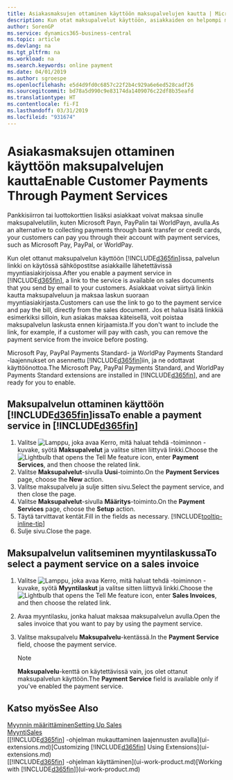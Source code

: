 ```yaml
---
title: Asiakasmaksujen ottaminen käyttöön maksupalvelujen kautta | Microsoft Docs
description: Kun otat maksupalvelut käyttöön, asiakkaiden on helpompi maksaa laskunsa.
author: SorenGP
ms.service: dynamics365-business-central
ms.topic: article
ms.devlang: na
ms.tgt_pltfrm: na
ms.workload: na
ms.search.keywords: online payment
ms.date: 04/01/2019
ms.author: sgroespe
ms.openlocfilehash: e5d4d9fd0c6857c22f2b4c929a6e6ed528cadf26
ms.sourcegitcommit: bd78a5d990c9e83174da1409076c22df8b35eafd
ms.translationtype: HT
ms.contentlocale: fi-FI
ms.lasthandoff: 03/31/2019
ms.locfileid: "931674"
---
```

# <a name="enable-customer-payments-through-payment-services"></a><span data-ttu-id="c2dc3-103">Asiakasmaksujen ottaminen käyttöön maksupalvelujen kautta</span><span class="sxs-lookup"><span data-stu-id="c2dc3-103">Enable Customer Payments Through Payment Services</span></span>
<span data-ttu-id="c2dc3-104">Pankkisiirron tai luottokorttien lisäksi asiakkaat voivat maksaa sinulle maksupalvelutilin, kuten Microsoft Payn, PayPalin tai WorldPayn, avulla.</span><span class="sxs-lookup"><span data-stu-id="c2dc3-104">As an alternative to collecting payments through bank transfer or credit cards, your customers can pay you through their account with payment services, such as Microsoft Pay, PayPal, or WorldPay.</span></span>  

<span data-ttu-id="c2dc3-105">Kun olet ottanut maksupalvelun käyttöön [!INCLUDE[d365fin](includes/d365fin_md.md)]issa, palvelun linkki on käytössä sähköpostitse asiakkaille lähetettävissä myyntiasiakirjoissa.</span><span class="sxs-lookup"><span data-stu-id="c2dc3-105">After you enable a payment service in [!INCLUDE[d365fin](includes/d365fin_md.md)], a link to the service is available on sales documents that you send by email to your customers.</span></span> <span data-ttu-id="c2dc3-106">Asiakkaat voivat siirtyä linkin kautta maksupalveluun ja maksaa laskun suoraan myyntiasiakirjasta.</span><span class="sxs-lookup"><span data-stu-id="c2dc3-106">Customers can use the link to go to the payment service and pay the bill, directly from the sales document.</span></span> <span data-ttu-id="c2dc3-107">Jos et halua lisätä linkkiä esimerkiksi silloin, kun asiakas maksaa käteisellä, voit poistaa maksupalvelun laskusta ennen kirjaamista.</span><span class="sxs-lookup"><span data-stu-id="c2dc3-107">If you don't want to include the link, for example, if a customer will pay with cash, you can remove the payment service from the invoice before posting.</span></span>  

<span data-ttu-id="c2dc3-108">Microsoft Pay, PayPal Payments Standard- ja WorldPay Payments Standard -laajennukset on asennettu [!INCLUDE[d365fin](includes/d365fin_md.md)]iin, ja ne odottavat käyttöönottoa.</span><span class="sxs-lookup"><span data-stu-id="c2dc3-108">The Microsoft Pay, PayPal Payments Standard, and WorldPay Payments Standard extensions are installed in [!INCLUDE[d365fin](includes/d365fin_md.md)], and are ready for you to enable.</span></span>  

## <a name="to-enable-a-payment-service-in-included365finincludesd365finmdmd"></a><span data-ttu-id="c2dc3-109">Maksupalvelun ottaminen käyttöön [!INCLUDE[d365fin](includes/d365fin_md.md)]issa</span><span class="sxs-lookup"><span data-stu-id="c2dc3-109">To enable a payment service in [!INCLUDE[d365fin](includes/d365fin_md.md)]</span></span>
1. <span data-ttu-id="c2dc3-110">Valitse ![Lamppu, joka avaa Kerro, mitä haluat tehdä -toiminnon](media/ui-search/search_small.png "Kerro, mitä haluat tehdä") -kuvake, syötä **Maksupalvelut** ja valitse sitten liittyvä linkki.</span><span class="sxs-lookup"><span data-stu-id="c2dc3-110">Choose the ![Lightbulb that opens the Tell Me feature](media/ui-search/search_small.png "Tell me what you want to do") icon, enter **Payment Services**, and then choose the related link.</span></span>  
2. <span data-ttu-id="c2dc3-111">Valitse **Maksupalvelut**-sivulla **Uusi**-toiminto.</span><span class="sxs-lookup"><span data-stu-id="c2dc3-111">On the **Payment Services** page, choose the **New** action.</span></span>  
3. <span data-ttu-id="c2dc3-112">Valitse maksupalvelu ja sulje sitten sivu.</span><span class="sxs-lookup"><span data-stu-id="c2dc3-112">Select the payment service, and then close the page.</span></span>  
4. <span data-ttu-id="c2dc3-113">Valitse **Maksupalvelut**-sivulla **Määritys**-toiminto.</span><span class="sxs-lookup"><span data-stu-id="c2dc3-113">On the **Payment Services** page, choose the **Setup** action.</span></span>  
5. <span data-ttu-id="c2dc3-114">Täytä tarvittavat kentät.</span><span class="sxs-lookup"><span data-stu-id="c2dc3-114">Fill in the fields as necessary.</span></span> [!INCLUDE[tooltip-inline-tip](includes/tooltip-inline-tip_md.md)]  
6. <span data-ttu-id="c2dc3-115">Sulje sivu.</span><span class="sxs-lookup"><span data-stu-id="c2dc3-115">Close the page.</span></span>  

## <a name="to-select-a-payment-service-on-a-sales-invoice"></a><span data-ttu-id="c2dc3-116">Maksupalvelun valitseminen myyntilaskussa</span><span class="sxs-lookup"><span data-stu-id="c2dc3-116">To select a payment service on a sales invoice</span></span>
1. <span data-ttu-id="c2dc3-117">Valitse ![Lamppu, joka avaa Kerro, mitä haluat tehdä -toiminnon](media/ui-search/search_small.png "Kerro, mitä haluat tehdä") -kuvake, syötä **Myyntilaskut** ja valitse sitten liittyvä linkki.</span><span class="sxs-lookup"><span data-stu-id="c2dc3-117">Choose the ![Lightbulb that opens the Tell Me feature](media/ui-search/search_small.png "Tell me what you want to do") icon, enter **Sales Invoices**, and then choose the related link.</span></span>  
2. <span data-ttu-id="c2dc3-118">Avaa myyntilasku, jonka haluat maksaa maksupalvelun avulla.</span><span class="sxs-lookup"><span data-stu-id="c2dc3-118">Open the sales invoice that you want to pay by using the payment service.</span></span>  
3. <span data-ttu-id="c2dc3-119">Valitse maksupalvelu **Maksupalvelu**-kentässä.</span><span class="sxs-lookup"><span data-stu-id="c2dc3-119">In the **Payment Service** field, choose the payment service.</span></span>  

    > [!NOTE]  
    > <span data-ttu-id="c2dc3-120">**Maksupalvelu**-kenttä on käytettävissä vain, jos olet ottanut maksupalvelun käyttöön.</span><span class="sxs-lookup"><span data-stu-id="c2dc3-120">The **Payment Service** field is available only if you've enabled the payment service.</span></span>  

## <a name="see-also"></a><span data-ttu-id="c2dc3-121">Katso myös</span><span class="sxs-lookup"><span data-stu-id="c2dc3-121">See Also</span></span>  
[<span data-ttu-id="c2dc3-122">Myynnin määrittäminen</span><span class="sxs-lookup"><span data-stu-id="c2dc3-122">Setting Up Sales</span></span>](sales-setup-sales.md)  
[<span data-ttu-id="c2dc3-123">Myynti</span><span class="sxs-lookup"><span data-stu-id="c2dc3-123">Sales</span></span>](sales-manage-sales.md)  
<span data-ttu-id="c2dc3-124">[[!INCLUDE[d365fin](includes/d365fin_md.md)] -ohjelman mukauttaminen laajennusten avulla](ui-extensions.md)</span><span class="sxs-lookup"><span data-stu-id="c2dc3-124">[Customizing [!INCLUDE[d365fin](includes/d365fin_md.md)] Using Extensions](ui-extensions.md)</span></span>  
<span data-ttu-id="c2dc3-125">[[!INCLUDE[d365fin](includes/d365fin_md.md)] -ohjelman käyttäminen](ui-work-product.md)</span><span class="sxs-lookup"><span data-stu-id="c2dc3-125">[Working with [!INCLUDE[d365fin](includes/d365fin_md.md)]](ui-work-product.md)</span></span>  
